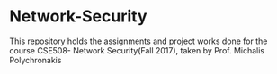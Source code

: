 # Network-Security
This repository holds the assignments and project works done for the course CSE508- Network Security(Fall 2017), taken by  Prof. Michalis Polychronakis 
